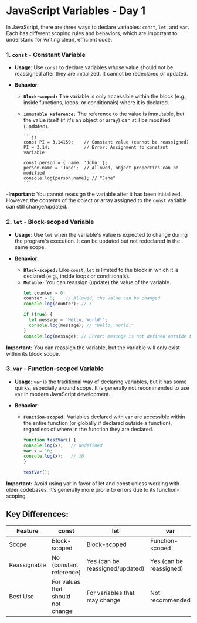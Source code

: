 # JavaScript Variables - Day 1

In JavaScript, there are three ways to declare variables: `const`, `let`, and `var`. Each has different scoping rules and behaviors, which are important to understand for writing clean, efficient code.

### 1. **`const` - Constant Variable**

- **Usage**: Use `const` to declare variables whose value should not be reassigned after they are initialized. It cannot be redeclared or updated.
  
- **Behavior**:
  - **`Block-scoped:`** The variable is only accessible within the block (e.g., inside functions, loops, or conditionals) where it is declared.
  - **`Immutable Reference:`** The reference to the value is immutable, but the value itself (if it's an object or array) can still be modified (updated).

        ```js
        const PI = 3.14159;    // Constant value (cannot be reassigned)
        PI = 3.14;             // Error: Assignment to constant variable

        const person = { name: 'John' };
        person.name = 'Jane';  // Allowed, object properties can be modified
        console.log(person.name); // "Jane"
        ```

-**Important:** You cannot reassign the variable after it has been initialized. However, the contents of the object or array assigned to the `const` variable can still change/updated.


### 2. **`let` - Block-scoped Variable**

- **Usage**: Use `let` when the variable's value is expected to change during the program's execution. It can be updated but not redeclared in the same scope.

- **Behavior**:
  - **`Block-scoped:`** Like `const`, `let` is limited to the block in which it is declared (e.g., inside loops or conditionals).
  - **`Mutable:`** You can reassign (update) the value of the variable.
      ```js  
      let counter = 0;
      counter = 5;    // Allowed, the value can be changed
      console.log(counter); // 5

      if (true) {
        let message = 'Hello, World!';
        console.log(message); // "Hello, World!"
      }
      console.log(message); // Error: message is not defined outside the block
      ```
**Important:** You can reassign the variable, but the variable will only exist within its block scope.

### 3. **`var` - Function-scoped Variable**

- **Usage**: `var` is the traditional way of declaring variables, but it has some quirks, especially around scope. It is generally not recommended to use `var` in modern JavaScript development.

- **Behavior**:
  - **`Function-scoped:`** Variables declared with `var` are accessible within the entire function (or globally if declared outside a function), regardless of where in the function they are declared.
     ```js 
    function testVar() {
    console.log(x);   // undefined
    var x = 10;
    console.log(x);   // 10
    }

    testVar();
    ```
**Important:** Avoid using var in favor of let and const unless working with older codebases. It’s generally more prone to errors due to its function-scoping.



## Key Differences:


|   Feature |      const    |            let        |             var |
|   ----------------|-------------|-----------------------|------------------|
|   Scope    |    Block-scoped      | Block-scoped  | Function-scoped |
|   Reassignable| No (constant reference)       | Yes (can be reassigned/updated)|Yes (can be reassigned)|
| Best Use     | For values that should not change        | For variables that may change          |	Not recommended





